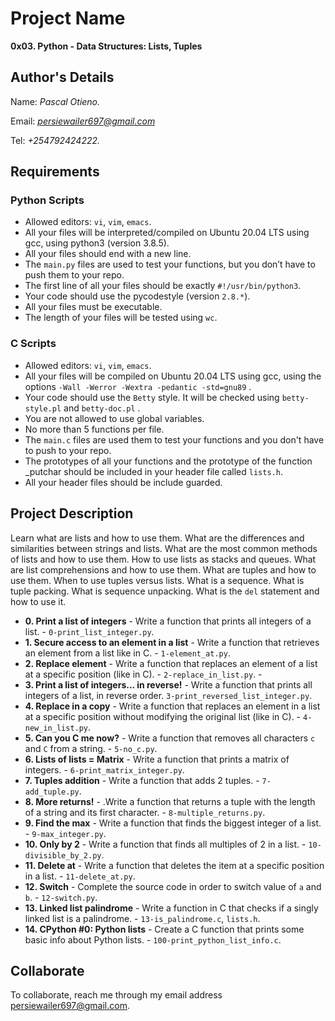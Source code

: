 # Project Name
**0x03. Python - Data Structures: Lists, Tuples**

## Author's Details
Name: *Pascal Otieno.*

Email: *persiewailer697@gmail.com*

Tel: *+254792424222.*

##  Requirements

### Python Scripts
*   Allowed editors: `vi`, `vim`, `emacs`.
*   All your files will be interpreted/compiled on Ubuntu 20.04 LTS using gcc, using python3 (version 3.8.5).
*   All your files should end with a new line.
*   The `main.py` files are used to test your functions, but you don’t have to push them to your repo.
*   The first line of all your files should be exactly `#!/usr/bin/python3`.
*   Your code should use the pycodestyle (version `2.8.*`).
*   All your files must be executable.
*   The length of your files will be tested using `wc`.

### C Scripts
*   Allowed editors: `vi`, `vim`, `emacs`.
*   All your files will be compiled on Ubuntu 20.04 LTS using gcc, using the options `-Wall -Werror -Wextra -pedantic -std=gnu89` .
*   Your code should use the `Betty` style. It will be checked using `betty-style.pl` and `betty-doc.pl` .
*   You are not allowed to use global variables.
*   No more than 5 functions per file.
*   The `main.c` files are used them to test your functions and you don't have to push to your repo.
*   The prototypes of all your functions and the prototype of the function _putchar should be included in your header file called `lists.h`.
*   All your header files should be include guarded.

## Project Description
Learn what are lists and how to use them.
What are the differences and similarities between strings and lists.
What are the most common methods of lists and how to use them.
How to use lists as stacks and queues.
What are list comprehensions and how to use them.
What are tuples and how to use them.
When to use tuples versus lists.
What is a sequence.
What is tuple packing.
What is sequence unpacking.
What is the `del` statement and how to use it.

* **0. Print a list of integers** - Write a function that prints all integers of a list. - `0-print_list_integer.py`.
* **1. Secure access to an element in a list** - Write a function that retrieves an element from a list like in C. - `1-element_at.py`.
* **2. Replace element** - Write a function that replaces an element of a list at a specific position (like in C). - `2-replace_in_list.py`. -
* **3. Print a list of integers... in reverse!** - Write a function that prints all integers of a list, in reverse order. `3-print_reversed_list_integer.py`.
* **4. Replace in a copy** - Write a function that replaces an element in a list at a specific position without modifying the original list (like in C). - `4-new_in_list.py`.
* **5. Can you C me now?** - Write a function that removes all characters `c` and `C` from a string. - `5-no_c.py`.
* **6. Lists of lists = Matrix** - Write a function that prints a matrix of integers. - `6-print_matrix_integer.py`.
* **7. Tuples addition** - Write a function that adds 2 tuples. - `7-add_tuple.py`.
* **8. More returns!** - .Write a function that returns a tuple with the length of a string and its first character. - `8-multiple_returns.py`.
* **9. Find the max** - Write a function that finds the biggest integer of a list. - `9-max_integer.py`.
* **10. Only by 2** - Write a function that finds all multiples of 2 in a list. - `10-divisible_by_2.py`.
* **11. Delete at** - Write a function that deletes the item at a specific position in a list. - `11-delete_at.py`.
* **12. Switch** - Complete the source code in order to switch value of `a` and `b`. - `12-switch.py`.
* **13. Linked list palindrome** - Write a function in C that checks if a singly linked list is a palindrome. - `13-is_palindrome.c`, `lists.h`.
* **14. CPython #0: Python lists** - Create a C function that prints some basic info about Python lists. - `100-print_python_list_info.c`.

## Collaborate

To collaborate, reach me through my email address persiewailer697@gmail.com.
